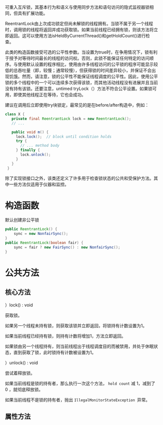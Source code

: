 可重入互斥锁，其基本行为和语义与使用同步方法和语句访问的隐式监视器锁相同，但具有扩展功能。

ReentrantLock由上次成功锁定但尚未解锁的线程拥有。当锁不属于另一个线程时，调用锁的线程将返回并成功获取锁。如果当前线程已经拥有锁，则该方法将立即返回。这可以使用方法isHeldByCurrentThread()和getHoldCount()进行检查。

此类的构造函数接受可选的公平性参数。当设置为true时，在争用情况下，锁有利于授予对等待时间最长的线程的访问权。否则，此锁不能保证任何特定的访问顺序。与使用默认设置的程序相比，使用由许多线程访问的公平锁的程序可能显示较低的总吞吐量（即，较慢；通常较慢），但获得锁的时间差异较小，并保证不会出现饥饿。然而，请注意，锁的公平性不能保证线程调度的公平性。因此，使用公平锁的多个线程中的一个可以连续多次获得该锁，而其他活动线程没有进展并且当前没有持有该锁。还要注意，untimed tryLock（）方法不符合公平设置。如果锁可用，即使其他线程正在等待，它也会成功。

建议在调用后立即使用try块锁定，最常见的是在before/after构造中，例如：

```java
class X {
   private final ReentrantLock lock = new ReentrantLock();
   // ...

   public void m() {
     lock.lock();  // block until condition holds
     try {
       // ... method body
     } finally {
       lock.unlock();
     }
   }
 }
```

除了实现锁接口之外，该类还定义了许多用于检查锁状态的公共和受保护方法。其中一些方法仅适用于仪器和监控。

# 构造函数

默认创建非公平锁

```java
public ReentrantLock() {  
    sync = new NonfairSync();  
}
public ReentrantLock(boolean fair) {  
    sync = fair ? new FairSync() : new NonfairSync();  
}
```

# 公共方法

## 核心方法

）lock() : void

获取锁。

如果另一个线程未持有锁，则获取该锁并立即返回，将锁持有计数设置为1。

如果当前线程已经持有锁，则持有计数将增加1，方法立即返回。

如果锁由另一个线程持有，则当前线程出于线程调度目的而被禁用，并处于休眠状态，直到获取了锁，此时锁持有计数被设置为1。


）unlock() : void 

尝试着释放锁。

如果当前线程是锁的持有者，那么执行一次这个方法， `hold count` 减 1，减到了 0 ，就彻底释放锁。

如果当前线程不是锁的持有者，抛出 `IllegalMonitorStateException `异常。

## 属性方法

